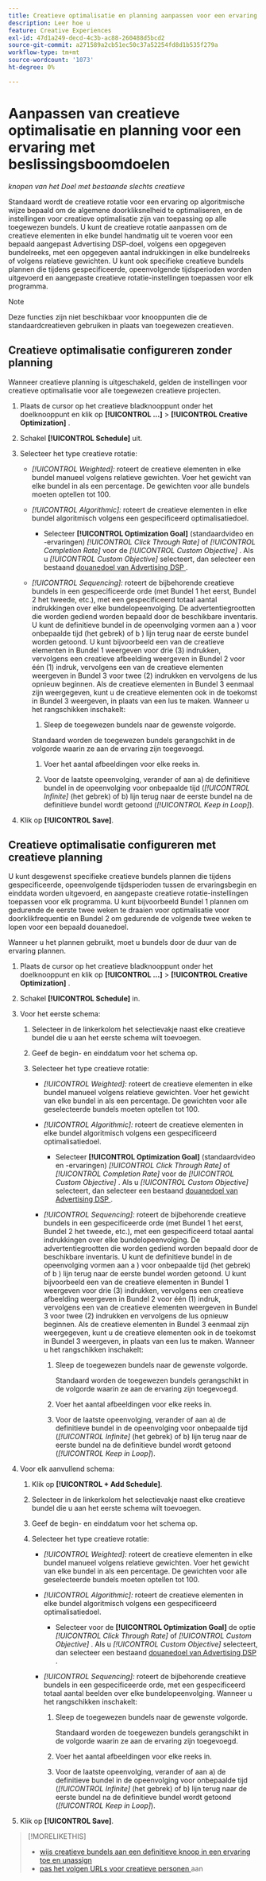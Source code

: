 ```yaml
---
title: Creatieve optimalisatie en planning aanpassen voor een ervaring
description: Leer hoe u
feature: Creative Experiences
exl-id: 47d1a249-decd-4c3b-ac88-260488d5bcd2
source-git-commit: a271589a2cb51ec50c37a52254fd8d1b535f279a
workflow-type: tm+mt
source-wordcount: '1073'
ht-degree: 0%

---
```


# Aanpassen van creatieve optimalisatie en planning voor een ervaring met beslissingsboomdoelen

*knopen van het Doel met bestaande slechts creatieve*

Standaard wordt de creatieve rotatie voor een ervaring op algoritmische wijze bepaald om de algemene doorkliksnelheid te optimaliseren, en de instellingen voor creatieve optimalisatie zijn van toepassing op alle toegewezen bundels. U kunt de creatieve rotatie aanpassen om de creatieve elementen in elke bundel handmatig uit te voeren voor een bepaald aangepast Advertising DSP-doel, volgens een opgegeven bundelreeks, met een opgegeven aantal indrukkingen in elke bundelreeks of volgens relatieve gewichten. U kunt ook specifieke creatieve bundels plannen die tijdens gespecificeerde, opeenvolgende tijdsperioden worden uitgevoerd en aangepaste creatieve rotatie-instellingen toepassen voor elk programma.

>[!NOTE]
>
>Deze functies zijn niet beschikbaar voor knooppunten die de standaardcreatieven gebruiken in plaats van toegewezen creatieven.

## Creatieve optimalisatie configureren zonder planning

Wanneer creatieve planning is uitgeschakeld, gelden de instellingen voor creatieve optimalisatie voor alle toegewezen creatieve projecten.

1. Plaats de cursor op het creatieve bladknooppunt onder het doelknooppunt en klik op **[!UICONTROL ...]** > **[!UICONTROL Creative Optimization]** .

1. Schakel **[!UICONTROL Schedule]** uit.

1. Selecteer het type creatieve rotatie:

   * *[!UICONTROL Weighted]:* roteert de creatieve elementen in elke bundel manueel volgens relatieve gewichten. Voer het gewicht van elke bundel in als een percentage. De gewichten voor alle bundels moeten optellen tot 100.

   * *[!UICONTROL Algorithmic]:* roteert de creatieve elementen in elke bundel algoritmisch volgens een gespecificeerd optimalisatiedoel.

      * Selecteer **[!UICONTROL Optimization Goal]** (standaardvideo en -ervaringen) *[!UICONTROL Click Through Rate]* of *[!UICONTROL Completion Rate]* voor de *[!UICONTROL Custom Objective]* .  Als u *[!UICONTROL Custom Objective]* selecteert, dan selecteer een bestaand [ douanedoel van Advertising DSP ](/help/dsp/optimization/custom-goal.md).

   * *[!UICONTROL Sequencing]:* roteert de bijbehorende creatieve bundels in een gespecificeerde orde (met Bundel 1 het eerst, Bundel 2 het tweede, etc.), met een gespecificeerd totaal aantal indrukkingen over elke bundelopeenvolging. De advertentiegrootten die worden gediend worden bepaald door de beschikbare inventaris. U kunt de definitieve bundel in de opeenvolging vormen aan a \) voor onbepaalde tijd (het gebrek) of b \) lijn terug naar de eerste bundel worden getoond. U kunt bijvoorbeeld een van de creatieve elementen in Bundel 1 weergeven voor drie (3) indrukken, vervolgens een creatieve afbeelding weergeven in Bundel 2 voor één (1) indruk, vervolgens een van de creatieve elementen weergeven in Bundel 3 voor twee (2) indrukken en vervolgens de lus opnieuw beginnen. Als de creatieve elementen in Bundel 3 eenmaal zijn weergegeven, kunt u de creatieve elementen ook in de toekomst in Bundel 3 weergeven, in plaats van een lus te maken. Wanneer u het rangschikken inschakelt:

      1. Sleep de toegewezen bundels naar de gewenste volgorde.

     Standaard worden de toegewezen bundels gerangschikt in de volgorde waarin ze aan de ervaring zijn toegevoegd.

      1. Voer het aantal afbeeldingen voor elke reeks in.

      1. Voor de laatste opeenvolging, verander of aan a\) de definitieve bundel in de opeenvolging voor onbepaalde tijd (*[!UICONTROL Infinite]* (het gebrek) of b\) lijn terug naar de eerste bundel na de definitieve bundel wordt getoond (*[!UICONTROL Keep in Loop]*).

1. Klik op **[!UICONTROL Save]**.

## Creatieve optimalisatie configureren met creatieve planning

U kunt desgewenst specifieke creatieve bundels plannen die tijdens gespecificeerde, opeenvolgende tijdsperioden tussen de ervaringsbegin en einddata worden uitgevoerd, en aangepaste creatieve rotatie-instellingen toepassen voor elk programma. U kunt bijvoorbeeld Bundel 1 plannen om gedurende de eerste twee weken te draaien voor optimalisatie voor doorklikfrequentie en Bundel 2 om gedurende de volgende twee weken te lopen voor een bepaald douanedoel.

Wanneer u het plannen gebruikt, moet u bundels door de duur van de ervaring plannen.

1. Plaats de cursor op het creatieve bladknooppunt onder het doelknooppunt en klik op **[!UICONTROL ...]** > **[!UICONTROL Creative Optimization]** .

1. Schakel **[!UICONTROL Schedule]** in.

1. Voor het eerste schema:

   1. Selecteer in de linkerkolom het selectievakje naast elke creatieve bundel die u aan het eerste schema wilt toevoegen.

   1. Geef de begin- en einddatum voor het schema op.

   1. Selecteer het type creatieve rotatie:

      * *[!UICONTROL Weighted]:* roteert de creatieve elementen in elke bundel manueel volgens relatieve gewichten. Voer het gewicht van elke bundel in als een percentage. De gewichten voor alle geselecteerde bundels moeten optellen tot 100.

      * *[!UICONTROL Algorithmic]:* roteert de creatieve elementen in elke bundel algoritmisch volgens een gespecificeerd optimalisatiedoel.

         * Selecteer **[!UICONTROL Optimization Goal]** (standaardvideo en -ervaringen) *[!UICONTROL Click Through Rate]* of *[!UICONTROL Completion Rate]* voor de *[!UICONTROL Custom Objective]* .  Als u *[!UICONTROL Custom Objective]* selecteert, dan selecteer een bestaand [ douanedoel van Advertising DSP ](/help/dsp/optimization/custom-goal.md).

      * *[!UICONTROL Sequencing]:* roteert de bijbehorende creatieve bundels in een gespecificeerde orde (met Bundel 1 het eerst, Bundel 2 het tweede, etc.), met een gespecificeerd totaal aantal indrukkingen over elke bundelopeenvolging. De advertentiegrootten die worden gediend worden bepaald door de beschikbare inventaris. U kunt de definitieve bundel in de opeenvolging vormen aan a \) voor onbepaalde tijd (het gebrek) of b \) lijn terug naar de eerste bundel worden getoond. U kunt bijvoorbeeld een van de creatieve elementen in Bundel 1 weergeven voor drie (3) indrukken, vervolgens een creatieve afbeelding weergeven in Bundel 2 voor één (1) indruk, vervolgens een van de creatieve elementen weergeven in Bundel 3 voor twee (2) indrukken en vervolgens de lus opnieuw beginnen. Als de creatieve elementen in Bundel 3 eenmaal zijn weergegeven, kunt u de creatieve elementen ook in de toekomst in Bundel 3 weergeven, in plaats van een lus te maken. Wanneer u het rangschikken inschakelt:

         1. Sleep de toegewezen bundels naar de gewenste volgorde.

            Standaard worden de toegewezen bundels gerangschikt in de volgorde waarin ze aan de ervaring zijn toegevoegd.

         1. Voer het aantal afbeeldingen voor elke reeks in.

         1. Voor de laatste opeenvolging, verander of aan a\) de definitieve bundel in de opeenvolging voor onbepaalde tijd (*[!UICONTROL Infinite]* (het gebrek) of b\) lijn terug naar de eerste bundel na de definitieve bundel wordt getoond (*[!UICONTROL Keep in Loop]*).

1. Voor elk aanvullend schema:

   1. Klik op **[!UICONTROL + Add Schedule]**.

   1. Selecteer in de linkerkolom het selectievakje naast elke creatieve bundel die u aan het eerste schema wilt toevoegen.

   1. Geef de begin- en einddatum voor het schema op.

   1. Selecteer het type creatieve rotatie:

      * *[!UICONTROL Weighted]:* roteert de creatieve elementen in elke bundel manueel volgens relatieve gewichten. Voer het gewicht van elke bundel in als een percentage. De gewichten voor alle geselecteerde bundels moeten optellen tot 100.

      * *[!UICONTROL Algorithmic]:* roteert de creatieve elementen in elke bundel algoritmisch volgens een gespecificeerd optimalisatiedoel.

         * Selecteer voor de **[!UICONTROL Optimization Goal]** de optie *[!UICONTROL Click Through Rate]* of *[!UICONTROL Custom Objective]* .  Als u *[!UICONTROL Custom Objective]* selecteert, dan selecteer een bestaand [ douanedoel van Advertising DSP ](/help/dsp/optimization/custom-goal.md).

      * *[!UICONTROL Sequencing]:* roteert de bijbehorende creatieve bundels in een gespecificeerde orde, met een gespecificeerd totaal aantal beelden over elke bundelopeenvolging. Wanneer u het rangschikken inschakelt:

         1. Sleep de toegewezen bundels naar de gewenste volgorde.

            Standaard worden de toegewezen bundels gerangschikt in de volgorde waarin ze aan de ervaring zijn toegevoegd.

         1. Voer het aantal afbeeldingen voor elke reeks in.

         1. Voor de laatste opeenvolging, verander of aan a\) de definitieve bundel in de opeenvolging voor onbepaalde tijd (*[!UICONTROL Infinite]* (het gebrek) of b\) lijn terug naar de eerste bundel na de definitieve bundel wordt getoond (*[!UICONTROL Keep in Loop]*).

1. Klik op **[!UICONTROL Save]**.

>[!MORELIKETHIS]
>
>* [ wijs creatieve bundels aan een definitieve knoop in een ervaring toe en unassign ](/help/creative/experiences/experience-assign-creative-bundles.md)
>* [ pas het volgen URLs voor creatieve personen ](/help/creative/experiences/experience-tracking-urls-targeting.md) aan
